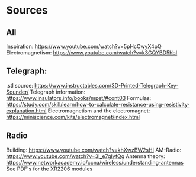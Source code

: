 # Sources

## All
Inspiration: https://www.youtube.com/watch?v=5pHcCwyX4pQ
Electromagnetism: https://www.youtube.com/watch?v=k3GQYBD5hbI

## Telegraph:
.stl source: https://www.instructables.com/3D-Printed-Telegraph-Key-Sounder/
Telegraph information: https://www.insulators.info/books/mpet/#cont03
Formulas: https://study.com/skill/learn/how-to-calculate-resistance-using-resistivity-explanation.html
Electromagnetism and the electromagnet: https://miniscience.com/kits/electromagnet/index.html

## Radio
Building: https://www.youtube.com/watch?v=khXwzBW2sHI
AM-Radio: https://www.youtube.com/watch?v=3I_e7gIyfQg
Antenna theory: https://www.networkacademy.io/ccna/wireless/understanding-antennas
See PDF's for the XR2206 modules
